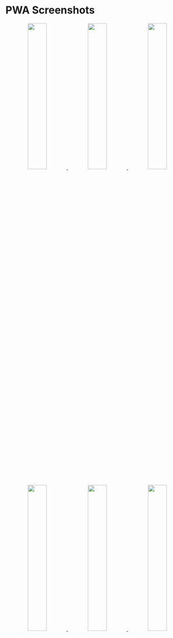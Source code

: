 # PWA Screenshots

<p align="center">
    <a href="https://gitea.va.reichard.io/evan/BookManager/raw/branch/master/screenshots/pwa/login.png">
        <img src="https://gitea.va.reichard.io/evan/BookManager/raw/branch/master/screenshots/pwa/login.png" width="32%">
    </a>
    <a href="https://gitea.va.reichard.io/evan/BookManager/raw/branch/master/screenshots/pwa/home.png">
        <img src="https://gitea.va.reichard.io/evan/BookManager/raw/branch/master/screenshots/pwa/home.png" width="32%">
    </a>
    <a href="https://gitea.va.reichard.io/evan/BookManager/raw/branch/master/screenshots/pwa/activity.png">
        <img src="https://gitea.va.reichard.io/evan/BookManager/raw/branch/master/screenshots/pwa/activity.png" width="32%">
    </a>
</p>

<p align="center">
    <a href="https://gitea.va.reichard.io/evan/BookManager/raw/branch/master/screenshots/pwa/documents.png">
        <img src="https://gitea.va.reichard.io/evan/BookManager/raw/branch/master/screenshots/pwa/documents.png" width="32%">
    </a>
    <a href="https://gitea.va.reichard.io/evan/BookManager/raw/branch/master/screenshots/pwa/document.png">
        <img src="https://gitea.va.reichard.io/evan/BookManager/raw/branch/master/screenshots/pwa/document.png" width="32%">
    </a>
    <a href="https://gitea.va.reichard.io/evan/BookManager/raw/branch/master/screenshots/pwa/metadata.png">
        <img src="https://gitea.va.reichard.io/evan/BookManager/raw/branch/master/screenshots/pwa/metadata.png" width="32%">
    </a>
</p>
